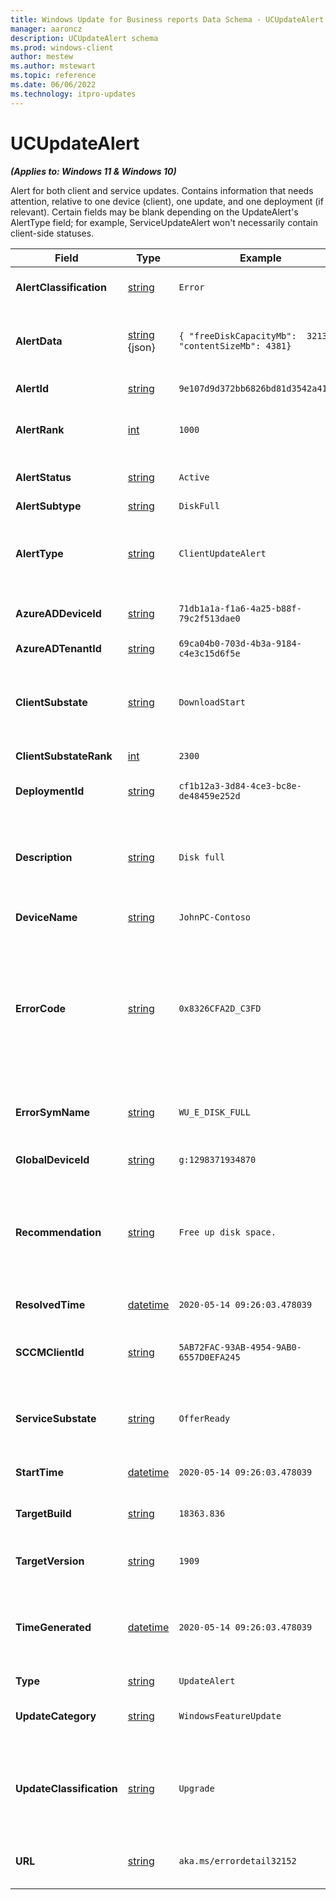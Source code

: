 ```yaml
---
title: Windows Update for Business reports Data Schema - UCUpdateAlert
manager: aaroncz
description: UCUpdateAlert schema
ms.prod: windows-client
author: mestew
ms.author: mstewart
ms.topic: reference
ms.date: 06/06/2022
ms.technology: itpro-updates
---
```


# UCUpdateAlert
<!--37063317, 30141258, 37063041-->
***(Applies to: Windows 11 & Windows 10)***

Alert for both client and service updates. Contains information that needs attention, relative to one device (client), one update, and one deployment (if relevant). Certain fields may be blank depending on the UpdateAlert's AlertType field; for example, ServiceUpdateAlert won't necessarily contain client-side statuses.

|Field |Type |Example |Description |
|---|---|---|---|
| **AlertClassification** | [string](/azure/kusto/query/scalar-data-types/string) | `Error` | Whether this alert is an Error, a Warning, or Informational |
| **AlertData** | [string](/azure/kusto/query/scalar-data-types/string) {json} | `{ "freeDiskCapacityMb":  3213, "contentSizeMb": 4381}` | An optional string formatted as a json payload containing metadata for the alert. |
| **AlertId** | [string](/azure/kusto/query/scalar-data-types/string) | `9e107d9d372bb6826bd81d3542a419d6` | The unique identifier of this alert |
| **AlertRank** | [int](/azure/kusto/query/scalar-data-types/int) | `1000` | Integer ranking of alert for prioritization during troubleshooting |
| **AlertStatus** | [string](/azure/kusto/query/scalar-data-types/string) | `Active` | Whether this alert is Active, Resolved, or Deleted |
| **AlertSubtype** | [string](/azure/kusto/query/scalar-data-types/string) | `DiskFull` | The subtype of alert |
| **AlertType** | [string](/azure/kusto/query/scalar-data-types/string) | `ClientUpdateAlert` | The type of alert such as ClientUpdateAlert or ServiceUpdateAlert. Indicates which fields will be present |
| **AzureADDeviceId** | [string](/azure/kusto/query/scalar-data-types/string) | `71db1a1a-f1a6-4a25-b88f-79c2f513dae0` | Azure AD device ID of the device, if available. |
| **AzureADTenantId** | [string](/azure/kusto/query/scalar-data-types/string) | `69ca04b0-703d-4b3a-9184-c4e3c15d6f5e` | Azure AD tenant ID of the device. |
| **ClientSubstate** | [string](/azure/kusto/query/scalar-data-types/string) | `DownloadStart` | If the alert is from the client, the ClientSubstate at the time this alert was activated or updated, else empty. |
| **ClientSubstateRank** | [int](/azure/kusto/query/scalar-data-types/int) | `2300` | Rank of ClientSubstate |
| **DeploymentId** | [string](/azure/kusto/query/scalar-data-types/string) | `cf1b12a3-3d84-4ce3-bc8e-de48459e252d` | The deployment this alert is relative to, if there's one. |
| **Description** | [string](/azure/kusto/query/scalar-data-types/string) | `Disk full` | A localized string translated from a combination of other Alert fields + language preference that describes the issue in detail. |
| **DeviceName** | [string](/azure/kusto/query/scalar-data-types/string) | `JohnPC-Contoso` | The given device's name |
| **ErrorCode** | [string](/azure/kusto/query/scalar-data-types/string) | `0x8326CFA2D_C3FD` | The error code, if any, that triggered this alert. In the case of client-based explicit alerts, error codes can have extended error codes, which are appended to the error code with an underscore separator. |
| **ErrorSymName** | [string](/azure/kusto/query/scalar-data-types/string) | `WU_E_DISK_FULL` | The symbolic name that maps to the error code, if any, otherwise empty. |
| **GlobalDeviceId** | [string](/azure/kusto/query/scalar-data-types/string) | `g:1298371934870` | Internal Microsoft Global identifier, if available. |
| **Recommendation** | [string](/azure/kusto/query/scalar-data-types/string) | `Free up disk space.` | A localized string translated from RecommendedAction, Message, and other fields (depending on the source of the alert) that provides a recommended action. |
| **ResolvedTime** | [datetime](/azure/kusto/query/scalar-data-types/datetime) | `2020-05-14 09:26:03.478039` | The time this alert was resolved, else empty. |
| **SCCMClientId** | [string](/azure/kusto/query/scalar-data-types/string) | `5AB72FAC-93AB-4954-9AB0-6557D0EFA245` | Configuration Manager client ID of the device, if available. |
| **ServiceSubstate** | [string](/azure/kusto/query/scalar-data-types/string) | `OfferReady` | If the alert is from the service, the ServiceSubstate at the time this alert was activated or updated, else empty. |
| **StartTime** | [datetime](/azure/kusto/query/scalar-data-types/datetime) | `2020-05-14 09:26:03.478039` | The time this alert was activated. |
| **TargetBuild** | [string](/azure/kusto/query/scalar-data-types/string) | `18363.836` | The Windows 10 Major. Revision this UpdateAlert is relative to. |
| **TargetVersion** | [string](/azure/kusto/query/scalar-data-types/string) | `1909` | The Windows 10 build this UpdateAlert is relative to. |
| **TimeGenerated** | [datetime](/azure/kusto/query/scalar-data-types/datetime) | `2020-05-14 09:26:03.478039` | The time the snapshot generated this specific record. This is to determine to which batch snapshot this record belongs. |
| **Type** | [string](/azure/kusto/query/scalar-data-types/string) | `UpdateAlert` | The entity type. |
| **UpdateCategory** | [string](/azure/kusto/query/scalar-data-types/string) | `WindowsFeatureUpdate` | The type of content this DeviceUpdateEvent is tracking. |
| **UpdateClassification** | [string](/azure/kusto/query/scalar-data-types/string) | `Upgrade` | Whether this update is an upgrade (feature update), security (quality update), non-security (quality update) |
| **URL** | [string](/azure/kusto/query/scalar-data-types/string) | `aka.ms/errordetail32152` | An optional URL to get more in-depth information related to this alert.  |
